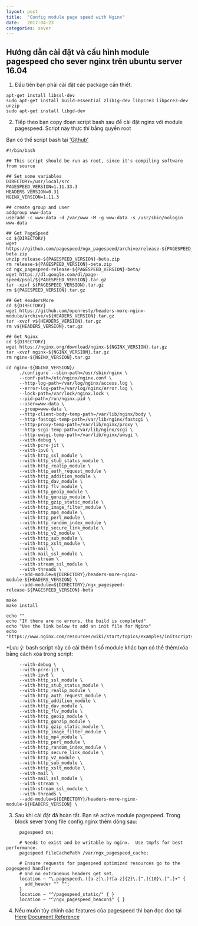 ```yaml
---
layout: post
title:  "Config module page speed with Nginx"
date:   2017-04-23
categories: sever
---
```


## Hướng dẫn cài đặt và cấu hình module pagespeed cho sever nginx trên ubuntu server 16.04
1. Đầu tiên bạn phải cài đặt các package cần thiết.
```
apt-get install libssl-dev
sudo apt-get install build-essential zlib1g-dev libpcre3 libpcre3-dev unzip
sudo apt-get install libgd-dev
```
2. Tiếp theo bạn copy đoạn script bash sau để cài đặt nginx với module pagespeed. Script này thực thi bằng quyền root

Bạn có thể script bash tại ['Github'](https://github.com/bigz3ro/nginxbuild)
```
#!/bin/bash

## This script should be run as root, since it's compiling software from source

## Set some variables
DIRECTORY=/usr/local/src
PAGESPEED_VERSION=1.11.33.3
HEADERS_VERSION=0.31
NGINX_VERSION=1.11.3

## create group and user
addgroup www-data
useradd -c www-data -d /var/www -M -g www-data -s /usr/sbin/nologin www-data

## Get PageSpeed
cd ${DIRECTORY}
wget https://github.com/pagespeed/ngx_pagespeed/archive/release-${PAGESPEED_VERSION}-beta.zip
unzip release-${PAGESPEED_VERSION}-beta.zip
rm release-${PAGESPEED_VERSION}-beta.zip
cd ngx_pagespeed-release-${PAGESPEED_VERSION}-beta/
wget https://dl.google.com/dl/page-speed/psol/${PAGESPEED_VERSION}.tar.gz
tar -xzvf ${PAGESPEED_VERSION}.tar.gz
rm ${PAGESPEED_VERSION}.tar.gz

## Get HeadersMore
cd ${DIRECTORY}
wget https://github.com/openresty/headers-more-nginx-module/archive/v${HEADERS_VERSION}.tar.gz
tar -xvzf v${HEADERS_VERSION}.tar.gz
rm v${HEADERS_VERSION}.tar.gz

## Get Nginx
cd ${DIRECTORY}
wget https://nginx.org/download/nginx-${NGINX_VERSION}.tar.gz
tar -xvzf nginx-${NGINX_VERSION}.tar.gz
rm nginx-${NGINX_VERSION}.tar.gz

cd nginx-${NGINX_VERSION}/
     ./configure --sbin-path=/usr/sbin/nginx \
     --conf-path=/etc/nginx/nginx.conf \
     --http-log-path=/var/log/nginx/access.log \
     --error-log-path=/var/log/nginx/error.log \
     --lock-path=/var/lock/nginx.lock \
     --pid-path=/run/nginx.pid \
     --user=www-data \
     --group=www-data \
     --http-client-body-temp-path=/var/lib/nginx/body \
     --http-fastcgi-temp-path=/var/lib/nginx/fastcgi \
     --http-proxy-temp-path=/var/lib/nginx/proxy \
     --http-scgi-temp-path=/var/lib/nginx/scgi \
     --http-uwsgi-temp-path=/var/lib/nginx/uwsgi \
     --with-debug \
     --with-pcre-jit \
     --with-ipv6 \
     --with-http_ssl_module \
     --with-http_stub_status_module \
     --with-http_realip_module \
     --with-http_auth_request_module \
     --with-http_addition_module \
     --with-http_dav_module \
     --with-http_flv_module \
     --with-http_geoip_module \
     --with-http_gunzip_module \
     --with-http_gzip_static_module \
     --with-http_image_filter_module \
     --with-http_mp4_module \
     --with-http_perl_module \
     --with-http_random_index_module \
     --with-http_secure_link_module \
     --with-http_v2_module \
     --with-http_sub_module \
     --with-http_xslt_module \
     --with-mail \
     --with-mail_ssl_module \
     --with-stream \
     --with-stream_ssl_module \
     --with-threads \
     --add-module=${DIRECTORY}/headers-more-nginx-module-${HEADERS_VERSION} \
     --add-module=${DIRECTORY}/ngx_pagespeed-release-${PAGESPEED_VERSION}-beta

make
make install

echo ""
echo "If there are no errors, the build is completed"
echo "Use the link below to add an init file for Nginx"
echo "https://www.nginx.com/resources/wiki/start/topics/examples/initscripts/"
```
*Lưu ý: bash script này có cài thêm 1 số module khác bạn có thể thêm/xóa bằng cách xóa trong 
script:
```
     --with-debug \
     --with-pcre-jit \
     --with-ipv6 \
     --with-http_ssl_module \
     --with-http_stub_status_module \
     --with-http_realip_module \
     --with-http_auth_request_module \
     --with-http_addition_module \
     --with-http_dav_module \
     --with-http_flv_module \
     --with-http_geoip_module \
     --with-http_gunzip_module \
     --with-http_gzip_static_module \
     --with-http_image_filter_module \
     --with-http_mp4_module \
     --with-http_perl_module \
     --with-http_random_index_module \
     --with-http_secure_link_module \
     --with-http_v2_module \
     --with-http_sub_module \
     --with-http_xslt_module \
     --with-mail \
     --with-mail_ssl_module \
     --with-stream \
     --with-stream_ssl_module \
     --with-threads \
     --add-module=${DIRECTORY}/headers-more-nginx-module-${HEADERS_VERSION} \
```
3. Sau khi cài đặt đã hoàn tất. Bạn sẽ active module pagespeed.
Trong block sever trong file config.nginx thêm dòng sau:
```
     pagespeed on;

     # Needs to exist and be writable by nginx.  Use tmpfs for best performance.
     pagespeed FileCachePath /var/ngx_pagespeed_cache;

     # Ensure requests for pagespeed optimized resources go to the pagespeed handler
     # and no extraneous headers get set.
     location ~ "\.pagespeed\.([a-z]\.)?[a-z]{2}\.[^.]{10}\.[^.]+" {
       add_header "" "";
     }
     location ~ "^/pagespeed_static/" { }
     location ~ "^/ngx_pagespeed_beacon$" { }
```
4. Nếu muốn tùy chỉnh các features của pagespeed thì bạn đọc doc tại [Here](https://modpagespeed.com/doc/configuration)
[Document Reference](https://loganmarchione.com/2016/09/nginx-pagespeed-module "Config module pagespeed for nginx")

[jekyll]:      http://jekyllrb.com
[jekyll-gh]:   https://github.com/jekyll/jekyll
[jekyll-help]: https://github.com/jekyll/jekyll-help